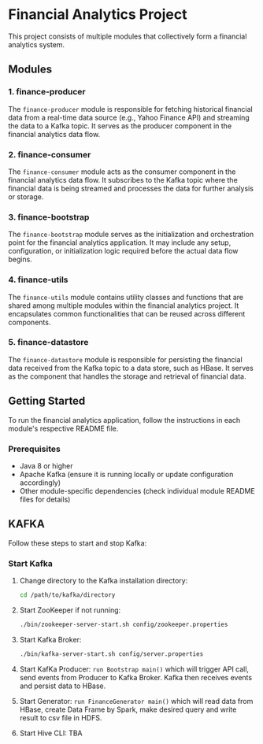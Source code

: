 # Financial Analytics Project

This project consists of multiple modules that collectively form a financial analytics system.

## Modules

### 1. finance-producer

The `finance-producer` module is responsible for fetching historical financial data from a real-time data source (e.g., Yahoo Finance API) and streaming the data to a Kafka topic. It serves as the producer component in the financial analytics data flow.

### 2. finance-consumer

The `finance-consumer` module acts as the consumer component in the financial analytics data flow. It subscribes to the Kafka topic where the financial data is being streamed and processes the data for further analysis or storage.

### 3. finance-bootstrap

The `finance-bootstrap` module serves as the initialization and orchestration point for the financial analytics application. It may include any setup, configuration, or initialization logic required before the actual data flow begins.

### 4. finance-utils

The `finance-utils` module contains utility classes and functions that are shared among multiple modules within the financial analytics project. It encapsulates common functionalities that can be reused across different components.

### 5. finance-datastore

The `finance-datastore` module is responsible for persisting the financial data received from the Kafka topic to a data store, such as HBase. It serves as the component that handles the storage and retrieval of financial data.

## Getting Started

To run the financial analytics application, follow the instructions in each module's respective README file.

### Prerequisites

- Java 8 or higher
- Apache Kafka (ensure it is running locally or update configuration accordingly)
- Other module-specific dependencies (check individual module README files for details)

## KAFKA

Follow these steps to start and stop Kafka:

### Start Kafka

1. Change directory to the Kafka installation directory:

   ```bash
   cd /path/to/kafka/directory
   
2. Start ZooKeeper if not running:
    ```bash
    ./bin/zookeeper-server-start.sh config/zookeeper.properties

3. Start Kafka Broker:
    ```bash
    ./bin/kafka-server-start.sh config/server.properties
   
4. Start KafKa Producer:
   ```run Bootstrap main()``` 
   which will trigger API call, send events from Producer to Kafka Broker. Kafka then receives events and persist data to HBase.
5. Start Generator:
   ```run FinanceGenerator main()``` 
   which will read data from HBase, create Data Frame by Spark, make desired query and write result to csv file in HDFS.
6. Start Hive CLI:
   TBA